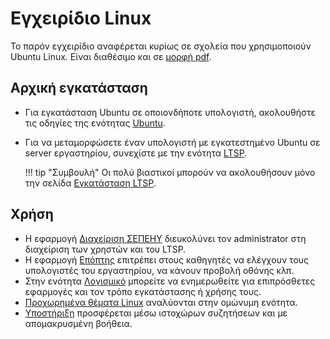 # Εγχειρίδιο Linux

Το παρόν εγχειρίδιο αναφέρεται κυρίως σε σχολεία που χρησιμοποιούν Ubuntu
Linux. Είναι διαθέσιμο και σε [μορφή pdf](linux.pdf).

## Αρχική εγκατάσταση

- Για εγκατάσταση Ubuntu σε οποιονδήποτε υπολογιστή, ακολουθήστε τις οδηγίες
  της ενότητας [Ubuntu](ubuntu/index.md).
- Για να μεταμορφώσετε έναν υπολογιστή με εγκατεστημένο Ubuntu σε server
  εργαστηρίου, συνεχίστε με την ενότητα [LTSP](ltsp/index.md).

  !!! tip "Συμβουλή"
      Οι πολύ βιαστικοί μπορούν να ακολουθήσουν μόνο την σελίδα
      [Εγκατάσταση LTSP](ltsp/installation).

## Χρήση

- Η εφαρμογή [Διαχείριση ΣΕΠΕΗΥ](sch-scripts/index.md) διευκολύνει τον
  administrator στη διαχείριση των χρηστών και του LTSP.
- Η εφαρμογή [Επόπτης](epoptes/index.md) επιτρέπει στους καθηγητές να ελέγχουν
  τους υπολογιστές του εργαστηρίου, να κάνουν προβολή οθόνης κλπ.
- Στην ενότητα [Λογισμικό](software/index.md) μπορείτε να ενημερωθείτε για
  επιπρόσθετες εφαρμογές και τον τρόπο εγκατάστασης ή χρήσης τους.
- [Προχωρημένα θέματα Linux](advanced/index.md) αναλύονται στην ομώνυμη
  ενότητα.
- [Υποστήριξη](support.md) προσφέρεται μέσω ιστοχώρων συζητήσεων και με
  απομακρυσμένη βοήθεια.

